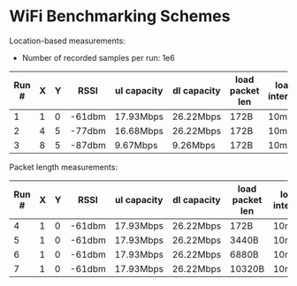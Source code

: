# WiFi Benchmarking Schemes


Location-based measurements:

- Number of recorded samples per run: 1e6

| Run #        |  X  |  Y  |  RSSI  | ul capacity | dl capacity | load packet len | load interval |
| -----------  | --- | --- | ------ | ----------- | ----------- | --------------- | ------------- |
| 1            |  1  |  0  | -61dbm | 17.93Mbps   | 26.22Mbps   | 172B            | 10ms          |
| 2            |  4  |  5  | -77dbm | 16.68Mbps   | 26.22Mbps   | 172B            | 10ms          |
| 3            |  8  |  5  | -87dbm | 9.67Mbps    | 9.26Mbps    | 172B            | 10ms          |


Packet length measurements:

| Run #        |  X  |  Y  |  RSSI  | ul capacity | dl capacity | load packet len | load interval | util % |
| -----------  | --- | --- | ------ | ----------- | ----------- | --------------- | ------------- | ------ |
| 4            |  1  |  0  | -61dbm | 17.93Mbps   | 26.22Mbps   | 172B            | 10ms          | 0.76%  |
| 5            |  1  |  0  | -61dbm | 17.93Mbps   | 26.22Mbps   | 3440B           | 10ms          | 15.34% |
| 6            |  1  |  0  | -61dbm | 17.93Mbps   | 26.22Mbps   | 6880B           | 10ms          | 30.69% |
| 7            |  1  |  0  | -61dbm | 17.93Mbps   | 26.22Mbps   | 10320B          | 10ms          | 46.04% |
